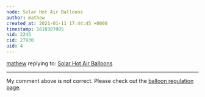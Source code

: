 ```yaml
---
node: Solar Hot Air Balloons
author: mathew
created_at: 2021-01-11 17:44:45 +0000
timestamp: 1610387085
nid: 2245
cid: 27930
uid: 4
---
```




[mathew](../profile/mathew) replying to: [Solar Hot Air Balloons](../notes/mathew/5-29-2012/solar-hot-air-balloons)

----
My comment above is not correct. Please check out the [balloon regulation page](https://publiclab.org/wiki/balloon-mapping-regulations).
